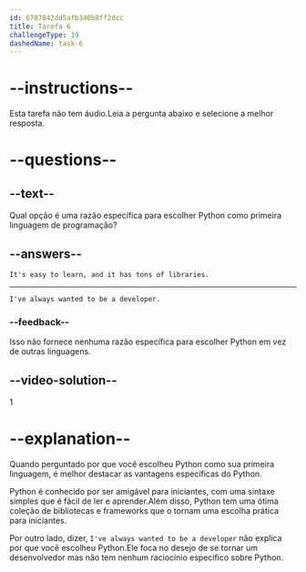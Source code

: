 ```yaml
---
id: 6787842dd5afb340b8ff2dcc
title: Tarefa 6
challengeType: 19
dashedName: task-6
---
```


# --instructions--

Esta tarefa não tem áudio.Leia a pergunta abaixo e selecione a melhor resposta.

# --questions--

## --text--

Qual opção é uma razão específica para escolher Python como primeira linguagem de programação?

## --answers--

`It's easy to learn, and it has tons of libraries.`

---

`I've always wanted to be a developer.`

### --feedback--

Isso não fornece nenhuma razão específica para escolher Python em vez de outras linguagens.

## --video-solution--

1

# --explanation--

Quando perguntado por que você escolheu Python como sua primeira linguagem, é melhor destacar as vantagens específicas do Python.

Python é conhecido por ser amigável para iniciantes, com uma sintaxe simples que é fácil de ler e aprender.Além disso, Python tem uma ótima coleção de bibliotecas e frameworks que o tornam uma escolha prática para iniciantes.

Por outro lado, dizer, `I've always wanted to be a developer` não explica por que você escolheu Python.Ele foca no desejo de se tornar um desenvolvedor mas não tem nenhum raciocínio específico sobre Python.

